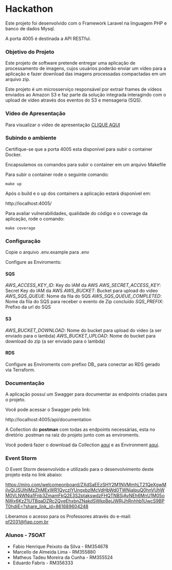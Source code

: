 # Hackathon

Este projeto foi desenvolvido com o Framework Laravel na linguagem PHP e banco de dados Mysql.

A porta 4005 é destinada a API RESTful.

### Objetivo do Projeto

Este projeto de software pretende entregar uma aplicação de processamento de imagens, cujos  usuários poderão enviar um vídeo para a aplicação e fazer download das imagens processadas compactadas em um arquivo zip.

Este projeto é um microsserviço responsável por extrair frames de vídeos enviados ao Amazon S3 e faz parte da solução integrada interagindo com o upload de vídeo através dos eventos do S3 e mensageria (SQS).

### Video de Apresentação

Para visualizar o vídeo de apresentação <a href="https://youtu.be/dQ0HfnJHjFc?si=fzePXUXRKCnIfYA_  ">CLIQUE AQUI</a>

### Subindo o ambiente

Certifique-se que a porta 4005 esta disponível para subir o container Docker.

Encapsulamos os comandos para subir o container em um arquivo Makefile

Para subir o container rode o seguinte comando:

`make up`

Após o build e o up dos containers a aplicação estará disponível em:

http://localhost:4005/

Para avaliar vulnerabilidades, qualidade do código e o coverage da aplicação, rode o comando:

`make coverage`

### Configuração

Copie o arquivo .env.example para .env

Configure as Enviroments:

#### SQS

*AWS_ACCESS_KEY_ID*: Key do IAM da AWS
*AWS_SECRET_ACCESS_KEY*: Secret Key do IAM da AWS
*AWS_BUCKET*: Bucket para upload do video
*AWS_SQS_QUEUE*: Nome da fila do SQS 
*AWS_SQS_QUEUE_COMPLETED*: Nome da fila do SQS para receber o evento de Zip concluído
*SQS_PREFIX*: Prefixo da url do SQS

#### S3

*AWS_BUCKET_DOWNLOAD*: Nome do bucket para upload do video (a ser enviado para o lambda)
*AWS_BUCKET_UPLOAD*: Nome do bucket para download do zip (a ser enviado para o lambda)

#### RDS

Configure as Enviroments com prefixo DB_ para conectar ao RDS gerado via Terraform.

### Documentação

A aplicação possuí um Swagger para documentar as endpoints criadas para o projeto.

Você pode acessar o Swagger pelo link:

http://localhost:4005/api/documentation

A Collection do **postman** com todas as endpoints necessárias, esta no diretório .postman na raiz do projeto junto com as enviroments.

Você poderá fazer o download da Collection <a target="_blank" href="/.postman/Hackathon.postman_collection.json" target="blank">aqui</a> e as Environment <a target="_blank" href="/.postman/Hackathon.postman_environment.json">aqui</a>.

### Event Storm

O Event Storm desenvolvido e utilizado para o desenvolvimento deste projeto esta no link abaixo:

https://miro.com/welcomeonboard/ZXdSaEEzSHY2M1NVMmhLT21QeXgwMjIyQlJSUlhIMzZhMExWR1QyczlYUngxbzlMcVdHbWd0TWNjalpuQ0hnVUhWM0VLNWNia1Fnb3ZmamFkQ2E3S2ptakswdzFHQTNBSjAvNEh6MnU1M05oNWx6KzZ1UTBqaDZRc2QyeEhxbnZNakdSWkpBejJWRjJhRnhhb1UwcS9BPT0hdjE=?share_link_id=861689604248

Liberamos o acesso para os Professores através do e-mail: pf2031@fiap.com.br

### Alunos - 7SOAT

- Fabio Henrique Peixoto da Silva - RM354678
- Marcello de Almeida Lima - RM355880
- Matheus Tadeu Moreira da Cunha - RM355524
- Eduardo Fabris - RM356333
